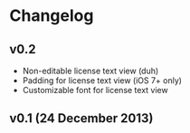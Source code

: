 # Changelog

## v0.2

- Non-editable license text view (duh)
- Padding for license text view (iOS 7+ only)
- Customizable font for license text view

## v0.1 (24 December 2013)